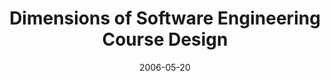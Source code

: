 ---
abstract: ''
authors:
- Mario Bernhart
- Thomas Grechenig
- Jennifer Hetzl
- Wolfgang Zuser
date: '2006-05-20'
featured: false
links:
- name: Publik
  url: https://publik.tuwien.ac.at/showentry.php?ID=140748&lang=1
publication_types:
- '0'
publishDate: '2006-05-20'
title: Dimensions of Software Engineering Course Design
url_pdf: ''
---